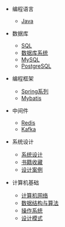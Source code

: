 - 编程语言
  - [Java](编程语言/Java/)

- 数据库
  - [SQL](数据库/SQL/) 
  - [数据库系统](数据库/数据库原理/)
  - [MySQL](数据库/MySQL/)
  - [PostgreSQL](数据库/PgSQL/)

- 编程框架
  - [Spring系列](编程框架/Spring系列/)
  - [Mybatis](编程框架/Mybatis/) 

- 中间件
  - [Redis](中间件/Redis/)
  - [Kafka](中间件/Kafka/)
  
- 系统设计
  - [系统设计](系统架构/) 
  - [书籍收藏](系统架构/课程书籍/)
  - [设计案例](系统架构/系统设计案例/) 

- 计算机基础
  - [计算机网络](计算机基础/计算机网络/)
  - [数据结构与算法](计算机基础/数据结构及算法/)
  - [操作系统](计算机基础/操作系统/)
  - [设计模式](计算机基础/设计模式/)
